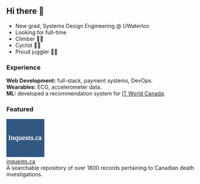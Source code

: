 ## Hi there 👋

- New grad, Systems Design Engineering @ UWaterloo
- Looking for full-time
- Climber 🧗‍♂️
- Cyclist 🚴‍♂️
- Proud juggler 🤹‍♂️

### Experience

**Web Development:** full-stack, payment systems, DevOps. \
**Wearables:** ECG, accelerometer data. \
**ML:** developed a recommendation system for [IT World Canada](https://www.itworldcanada.com).

### Featured

[<img src="inquests_ca.png" width="100" height="100" />](https://inquests.ca) \
[inquests.ca](https://inquests.ca) \
A searchable repository of over 1800 records pertaining to Canadian death investigations.
